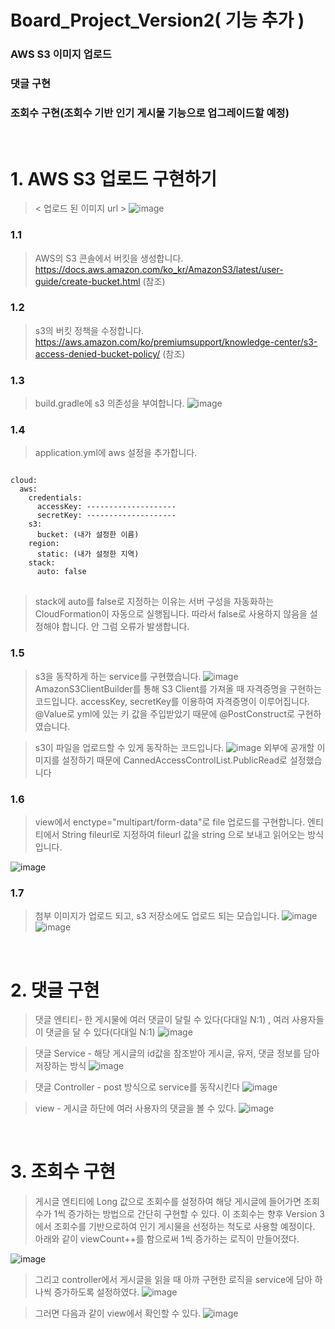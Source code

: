 # Board_Project_Version2(  기능 추가  )

###  AWS S3 이미지 업로드
###  댓글 구현
###  조회수 구현(조회수 기반 인기 게시물 기능으로 업그레이드할 예정)

<br/>


# 1. AWS S3 업로드 구현하기

> < 업로드 된 이미지 url >
![image](https://user-images.githubusercontent.com/66015002/107307832-d25a3f80-6aca-11eb-920c-9854ae1141db.png)


### 1.1
> AWS의 S3 콘솔에서 버킷을 생성합니다.
https://docs.aws.amazon.com/ko_kr/AmazonS3/latest/user-guide/create-bucket.html  (참조)

### 1.2
> s3의 버킷 정책을 수정합니다.
https://aws.amazon.com/ko/premiumsupport/knowledge-center/s3-access-denied-bucket-policy/  (참조)

### 1.3
> build.gradle에 s3 의존성을 부여합니다.
![image](https://user-images.githubusercontent.com/66015002/107308448-02eea900-6acc-11eb-9098-b0202d083889.png)

### 1.4
> application.yml에 aws 설정을 추가합니다.
<pre>
<code>
cloud:
  aws:
    credentials:
      accessKey: --------------------
      secretKey: --------------------
    s3:
      bucket: (내가 설정한 이름)
    region:
      static: (내가 설정한 지역)
    stack:
      auto: false
</code>
</pre>

> stack에 auto를 false로 지정하는 이유는 서버 구성을 자동화하는 CloudFormation이 자동으로 실행됩니다. 따라서 false로 사용하지 않음을 설정해야 합니다.
안 그럼 오류가 발생합니다.

### 1.5
> s3을 동작하게 하는 service를 구현했습니다.
![image](https://user-images.githubusercontent.com/66015002/107309134-37af3000-6acd-11eb-8d80-ccb82c5bbf46.png)
AmazonS3ClientBuilder를 통해 S3 Client를 가져올 때 자격증명을 구현하는 코드입니다. accessKey, secretKey를 이용하여 자격증명이 이루어집니다.
@Value로 yml에 있는 키 값을 주입받았기 때문에 @PostConstruct로 구현하였습니다.

> s3이 파일을 업로드할 수 있게 동작하는 코드입니다.
![image](https://user-images.githubusercontent.com/66015002/107309440-c754de80-6acd-11eb-8039-fb14f5b27628.png)
외부에 공개할 이미지를 설정하기 때문에 CannedAccessControlList.PublicRead로 설정했습니다

### 1.6
> view에서 enctype="multipart/form-data"로 file 업로드를 구현합니다. 엔티티에서 String fileurl로 지정하여 fileurl 값을 string 으로 보내고 읽어오는 방식입니다.

![image](https://user-images.githubusercontent.com/66015002/107309721-4fd37f00-6ace-11eb-9122-52cbc6bf0028.png)

### 1.7
> 첨부 이미지가 업로드 되고, s3 저장소에도 업로드 되는 모습입니다.
![image](https://user-images.githubusercontent.com/66015002/107309887-a345cd00-6ace-11eb-9214-0bd24eca59fa.png)
![image](https://user-images.githubusercontent.com/66015002/107309944-c1133200-6ace-11eb-90bd-3af99fd3e2a6.png)

<br/>

# 2. 댓글 구현

> 댓글 엔티티- 한 게시물에 여러 댓글이 달릴 수 있다(다대일 N:1) , 여러 사용자들이 댓글을 달 수 있다(다대일 N:1)
![image](https://user-images.githubusercontent.com/66015002/107313688-667dd400-6ad6-11eb-9167-8796c9f3a096.png)

> 댓글 Service - 해당 게시글의 id값을 참조받아 게시글, 유저, 댓글 정보를 담아 저장하는 방식
![image](https://user-images.githubusercontent.com/66015002/107313815-a8a71580-6ad6-11eb-875c-a6ce7ff38e74.png)

> 댓글 Controller - post 방식으로 service를 동작시킨다
![image](https://user-images.githubusercontent.com/66015002/107314085-44d11c80-6ad7-11eb-8b3e-c81d292c0189.png)

> view - 게시글 하단에 여러 사용자의 댓글을 볼 수 있다.
![image](https://user-images.githubusercontent.com/66015002/107314264-9b3e5b00-6ad7-11eb-935b-d88cbabe95b1.png)

<br/>

# 3. 조회수 구현

> 게시글 엔티티에 Long 값으로 조회수를 설정하여 해당 게시글에 들어가면 조회수가 1씩 증가하는 방법으로 간단히 구현할 수 있다. 이 조회수는 향후 Version 3에서 조회수를 기반으로하여
인기 게시물을 선정하는 척도로 사용할 예정이다. 아래와 같이 viewCount++를 함으로써 1씩 증가하는 로직이 만들어졌다.

![image](https://user-images.githubusercontent.com/66015002/107314510-19026680-6ad8-11eb-98be-ce1f2d79d3fb.png)

> 그리고 controller에서 게시글을 읽을 때 아까 구현한 로직을 service에 담아 하나씩 증가하도록 설정하였다.
![image](https://user-images.githubusercontent.com/66015002/107314658-7991a380-6ad8-11eb-9f7a-5fbf5a7ffc4a.png)


> 그러면 다음과 같이 view에서 확인할 수 있다.
![image](https://user-images.githubusercontent.com/66015002/107314733-a80f7e80-6ad8-11eb-8517-c7307f6add92.png)
